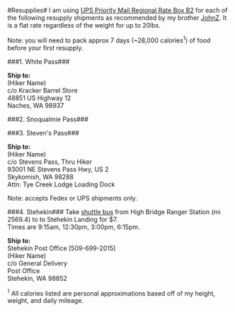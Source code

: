 #Resupplies#
I am using [UPS Priority Mail Regional Rate Box B2](https://store.usps.com/store/browse/uspsProductDetailMultiSkuDropDown.jsp?productId=P_RRB_B2) for each of the following resupply shipments as recommended by my brother [JohnZ](http://johnzahorian.com/). It is a flat rate regardless of the weight for up to 20lbs.

Note: you will need to pack approx 7 days (~28,000 calories<sup>1</sup>) of food before your first resupply.

###1. White Pass###

**Ship to:**<br>
(Hiker Name)<br>
c/o Kracker Barrel Store<br>
48851 US Highway 12<br>
Naches, WA 98937<br>

###2. Snoqualmie Pass###

###3. Steven's Pass###

**Ship to:**<br>
(Hiker Name)<br>
c/o Stevens Pass, Thru Hiker<br>
93001 NE Stevens Pass Hwy, US 2<br>
Skykomish, WA 98288<br>
Attn: Tye Creek Lodge Loading Dock

Note: accepts Fedex or UPS shipments only.

###4. Stehekin###
Take [shuttle bus](https://www.nps.gov/noca/planyourvisit/stehekin-transportation.htm) from High Bridge Ranger Station (mi 2569.4) to to Stehekin Landing for $7.<br>
Times are 9:15am, 12:30pm, 3:00pm, 6:15pm.

**Ship to:**<br>
Stehekin Post Office [509-699-2015]<br>
(Hiker Name)<br>
c/o General Delivery<br>
Post Office<br>
Stehekin, WA 98852 


<sup>1</sup> All calories listed are personal approximations based off of my height, weight, and daily mileage.


